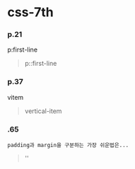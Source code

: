 # css-7th

### p.21
p:first-line
> p::first-line

### p.37
vitem
> vertical-item

### .65

`padding과 margin을 구분하는 가장 쉬운법은...`
> ''
